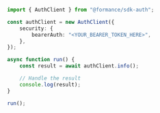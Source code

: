 <!-- Start SDK Example Usage [usage] -->
```typescript
import { AuthClient } from "@formance/sdk-auth";

const authClient = new AuthClient({
    security: {
        bearerAuth: "<YOUR_BEARER_TOKEN_HERE>",
    },
});

async function run() {
    const result = await authClient.info();

    // Handle the result
    console.log(result);
}

run();

```
<!-- End SDK Example Usage [usage] -->
